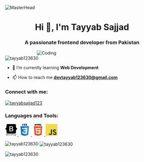![MasterHead](https://jayamwebsolutions.com/img/website.gif)
<h1 align="center">Hi 👋, I'm Tayyab Sajjad</h1>
<h3 align="center">A passionate frontend developer from Pakistan</h3>
<img align="right" alt="Coding" width="400" src="https://cdn.dribbble.com/users/1059583/screenshots/4171367/coding-freak.gif">

<p align="left"> <img src="https://komarev.com/ghpvc/?username=tayyab123630&label=Profile%20views&color=0e75b6&style=flat" alt="tayyab123630" /> </p>

- 🌱 I’m currently learning **Web Development**

- 📫 How to reach me **devtayyab123630@gmail.com**

<h3 align="left">Connect with me:</h3>
<p align="left">
<a href="https://twitter.com/tayyabsajjad123" target="blank"><img align="center" src="https://raw.githubusercontent.com/rahuldkjain/github-profile-readme-generator/master/src/images/icons/Social/twitter.svg" alt="tayyabsajjad123" height="30" width="40" /></a>
</p>

<h3 align="left">Languages and Tools:</h3>
<p align="left"> <a href="https://getbootstrap.com" target="_blank" rel="noreferrer"> <img src="https://raw.githubusercontent.com/devicons/devicon/master/icons/bootstrap/bootstrap-plain-wordmark.svg" alt="bootstrap" width="40" height="40"/> </a> <a href="https://www.w3schools.com/css/" target="_blank" rel="noreferrer"> <img src="https://raw.githubusercontent.com/devicons/devicon/master/icons/css3/css3-original-wordmark.svg" alt="css3" width="40" height="40"/> </a> <a href="https://www.w3.org/html/" target="_blank" rel="noreferrer"> <img src="https://raw.githubusercontent.com/devicons/devicon/master/icons/html5/html5-original-wordmark.svg" alt="html5" width="40" height="40"/> </a> <a href="https://developer.mozilla.org/en-US/docs/Web/JavaScript" target="_blank" rel="noreferrer"> <img src="https://raw.githubusercontent.com/devicons/devicon/master/icons/javascript/javascript-original.svg" alt="javascript" width="40" height="40"/> </a> </p>

<p><img align="left" src="https://github-readme-stats.vercel.app/api/top-langs?username=tayyab123630&show_icons=true&locale=en&layout=compact" alt="tayyab123630" /></p>

<p>&nbsp;<img align="center" src="https://github-readme-stats.vercel.app/api?username=tayyab123630&show_icons=true&locale=en" alt="tayyab123630" /></p>

<p><img align="center" src="https://github-readme-streak-stats.herokuapp.com/?user=tayyab123630&" alt="tayyab123630" /></p>
